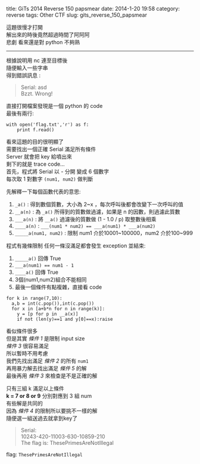 title: GiTs 2014 Reverse 150 papsmear
date: 2014-1-20 19:58
category: reverse
tags: Other CTF
slug: gits_reverse_150_papsmear

這題很慢才打開  
解出來的時後竟然超過時間了阿阿阿  
悲劇 看來還是對 python 不夠熟  
* * *

根據說明用 nc 連至目標後  
隨便輸入一些字串  
得到錯誤訊息 :  

>  Serial: asd  
> Bzzt. Wrong!  

直接打開檔案發現是一個 python 的 code  
最後有兩行:  

```
with open('flag.txt','r') as f:
    print f.read()
```

看來這題的目的很明顯了  
需要找出一個正確 Serial 滿足所有條件  
Server 就會把 key 給噴出來  
剩下的就是 trace code...  
首先，程式將 Serial 以 *-* 分開 變成 6 個數字  
每次取 1 對數字 `(num1, num2)` 做判斷  

先解釋一下每個函數代表的意思:  

1. `_a()` : 得到數個質數，大小為 2~x ，每次呼叫後都會改變下一次呼叫的值
2. `__a(n)` : 為 `_a()` 所得到的質數做過濾，如果是 n 的因數，則過濾此質數
3. `___a(n)` : 將 `__a()` 過濾後的質數做 (1 - 1.0 / p) 取整數後相乘
4. `____a(n)` : `___(num1 * num2) == ___a(num1) * ___a(num2)`
5. `_____a(num1, num2)` : 限制 num1 介於10001~100000，num2 介於100~999

程式有幾條限制 任何一條沒滿足都會發生 exception 並結束:  

1. `_____a()` 回傳 True
2. `___a(num1) == num1 - 1`
3. `____a()` 回傳 True
4. 3個(num1,num2)組合不能相同
5. 最後一個條件有點複雜，直接看 code

```
for k in range(7,10):
  a,b = int(c.pop()),int(c.pop())
  for x in [a+b*n for n in range(k)]:
    y = [p for p in __a(x)]
    if not (len(y)==1 and y[0]==x):raise
```

看似條件很多  
但是其實 *條件 1* 是限制 input size  
*條件 3* 很容易滿足  
所以暫時不用考慮  
我們先找出滿足 *條件 2* 的所有 `num1`  
再用暴力解去找出滿足 *條件 5* 的解  
最後再用 *條件 3* 來檢查是不是正確的解  

只有三組 k 滿足以上條件  
**k = 7 or 8 or 9** 
分別對應到 3 組 num  
有些解是共同的  
因為 *條件 4* 的限制所以要挑不一樣的解  
隨便選一組送過去就拿到key了  

> Serial:  
> 10243-420-11003-630-10859-210  
> The flag is: ThesePrimesAreNotIllegal  

flag: `ThesePrimesAreNotIllegal`  
